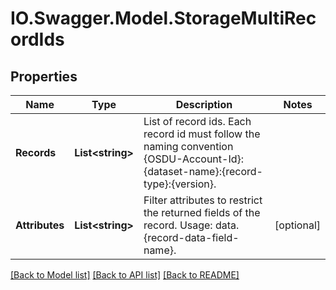 # IO.Swagger.Model.StorageMultiRecordIds
## Properties

Name | Type | Description | Notes
------------ | ------------- | ------------- | -------------
**Records** | **List&lt;string&gt;** | List of record ids. Each record id must follow the naming convention {OSDU-Account-Id}:{dataset-name}:{record-type}:{version}. | 
**Attributes** | **List&lt;string&gt;** | Filter attributes to restrict the returned fields of the record. Usage: data.{record-data-field-name}. | [optional] 

[[Back to Model list]](../README.md#documentation-for-models) [[Back to API list]](../README.md#documentation-for-api-endpoints) [[Back to README]](../README.md)

